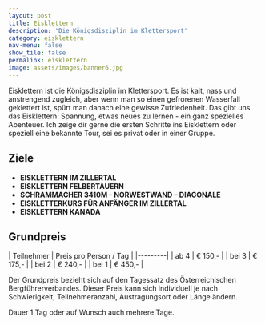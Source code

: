 ```yaml
---
layout: post
title: Eisklettern
description: 'Die Königsdisziplin im Klettersport'
category: eisklettern
nav-menu: false
show_tile: false
permalink: eisklettern
image: assets/images/banner6.jpg
---
```


Eisklettern ist die Königsdisziplin im Klettersport. Es ist kalt, nass und anstrengend zugleich, aber wenn man so einen gefrorenen Wasserfall geklettert ist, spürt man danach eine gewisse Zufriedenheit. Das gibt uns das Eisklettern: Spannung, etwas neues zu lernen - ein ganz spezielles Abenteuer. Ich zeige dir gerne die ersten Schritte ins Eisklettern oder speziell eine bekannte Tour, sei es privat oder in einer Gruppe.

## Ziele
- **EISKLETTERN IM ZILLERTAL**
- **EISKLETTERN FELBERTAUERN**
- **SCHRAMMACHER 3410M - NORWESTWAND – DIAGONALE**
- **EISKLETTERKURS FÜR ANFÄNGER IM ZILLERTAL**
- **EISKLETTERN KANADA**

## Grundpreis

| Teilnehmer | Preis pro Person / Tag |
|---------|
| ab 4 | € 150,- |
| bei 3 | € 175,- |
| bei 2 | € 240,- |
| bei 1 | € 450,- |

Der Grundpreis bezieht sich auf den Tagessatz des Österreichischen Bergführerverbandes.
Dieser Preis kann sich individuell je nach Schwierigkeit, Teilnehmeranzahl, Austragungsort oder Länge ändern.

Dauer 1 Tag oder auf Wunsch auch mehrere Tage.